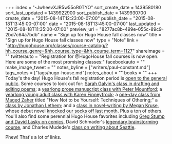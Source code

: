 +++
index = "-JwheevXJR5w55oR0TYO"
sort_create_date = 1439580180
sort_last_updated = 1439922900
sort_publish_date = 1439930700
create_date = "2015-08-14T12:23:00-07:00"
publish_date = "2015-08-18T13:45:00-07:00"
date = "2015-08-18T13:45:00-07:00"
last_updated = "2015-08-18T11:35:00-07:00"
preview_url = "8277ac8b-499e-055c-89c9-2bd7c64a7bdb"
name = "Sign up for Hugo House fall classes now"
title = "Sign up for Hugo House fall classes now"
type = "Note"
link = "http://hugohouse.org/classes/course-catalog/?hh_course_genre=&hh_course_type=&hh_course_term=1127"
shareimage = ""
twitterauto = "Registration for @HugoHouse fall courses is now open. Here are some of the most promising classes:"
facebookauto = ""
make_image_tweet = ""
notes_byline = ["writers/paul-constant.md"]
tags_notes = ["tags/hugo-house.md"]
notes_about = ""
books = ""
+++
Today's the day! Hugo House's fall registration period is [open to the general public](http://hugohouse.org/classes/course-catalog/?hh_course_genre=&hh_course_type=&hh_course_term=1127). Some courses to look out for: [Sarah Galvin's class in drafting and editing poems](http://hugohouse.org/store/class/drafting-and-editing-poems-sarah-galvin/); a [yearlong prose manuscript class with Peter Mountford](http://hugohouse.org/store/class/yearlong-manuscript-class-in-prose-peter-mountford/); a [yearlong young adult class with Karen Finneyfrock](http://hugohouse.org/store/class/year-long-manuscript-class-in-young-adult-fiction-karen-finneyfrock/); a [one-day class from Maged Zaher](http://hugohouse.org/store/class/how-not-to-be-yourself-techniques-of-othering-maged-zaher/) titled "How Not to be Yourself: Techniques of Othering;" a [class by Jonathan Lethem](http://hugohouse.org/store/class/master-class-on-letting-your-fiction-be-more-than-one-thing-jonathan-lethem/); and a [class in novel-writing by Megan Kruse](http://hugohouse.org/store/class/seeing-it-through-finishing-your-novel-and-preparing-to-publish-megan-kruse/), whose debut novel [knocked our socks off last month](http://seattlereviewofbooks.com/reviews/tolstoys-unhappy-family-moves-to-the-northwest/). Plus a ton of others. You'll also find some perennial Hugo House favorites including [Greg Stump and David Lasky on comics](http://hugohouse.org/store/class/the-mechanics-of-comics-and-graphic-novels-david-lasky-and-greg-stump-2/), David Schmader's [legendary brainstorming course](http://hugohouse.org/store/class/brainstorming-david-schmader-3/), and Charles Mudede's [class on writing about Seattle](http://hugohouse.org/store/class/writing-the-new-seattle-charles-mudede/). 

Phew! That's a lot of links.